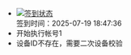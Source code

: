 - [![签到状态](https://github.com/womade/Cloud189-Actions/actions/workflows/main.yml/badge.svg?branch=main)](https://github.com/womade/Cloud189-Actions/actions/workflows/main.yml) <br> 签到时间：2025-07-19 18:47:36
- 开始执行帐号1
- 设备ID不存在，需要二次设备校验
